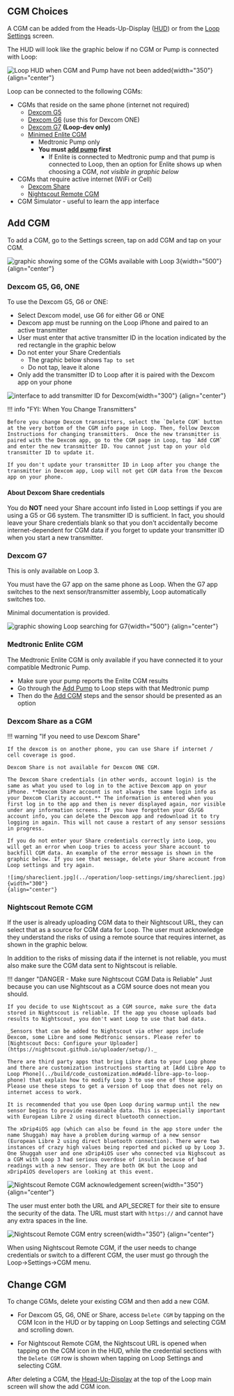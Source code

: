 ## CGM Choices

A CGM can be added from the Heads-Up-Display ([HUD](displays_v3.md#heads-up-display)) or from the [Loop Settings](settings.md) screen.

The HUD will look like the graphic below if no CGM or Pump is connected with Loop:

![Loop HUD when CGM and Pump have not been added](img/loop-3-hud-add-cgm-add-pump.svg){width="350"}
{align="center"}

Loop can be connected to the following CGMs:

* CGMs that reside on the same phone (internet not required)
    * [Dexcom G5](#dexcom-g5-g6-one)
    * [Dexcom G6](#dexcom-g5-g6-one) (use this for Dexcom ONE)
    * [Dexcom G7](#dexcom-g7) **(Loop-dev only)**
    * [Minimed Enlite CGM](#medtronic-enlite-cgm)
        * Medtronic Pump only
        * **You must [add pump](add-pump.md) first**
            * If Enlite is connected to Medtronic pump and that pump is connected to Loop, then an option for Enlite shows up when choosing a CGM, _not visible in graphic below_
* CGMs that require active internet (WiFi or Cell)
    * [Dexcom Share](#dexcom-share-as-a-cgm)
    * [Nightscout Remote CGM](#nightscout-remote-cgm)
* CGM Simulator - useful to learn the app interface

## Add CGM

To add a CGM, go to the Settings screen, tap on add CGM and tap on your CGM.

![graphic showing some of the CGMs available with Loop 3](img/loop-3-setting-add-cgm.svg){width="500"}
{align="center"}

### Dexcom G5, G6, ONE

To use the Dexcom G5, G6 or ONE:

* Select Dexcom model, use G6 for either G6 or ONE
* Dexcom app must be running on the Loop iPhone and paired to an active transmitter
* User must enter that active transmitter ID in the location indicated by the red rectangle in the graphic below
* Do not enter your Share Credentials
    * The graphic below shows `Tap to set`
    * Do not tap, leave it alone
* Only add the transmitter ID to Loop after it is paired with the Dexcom app on your phone

![interface to add transmitter ID for Dexcom](img/loop-3-setting-add-dexcom.svg){width="300"}
{align="center"}

!!! info "FYI: When You Change Transmitters"

    Before you change Dexcom transmitters, select the `Delete CGM` button at the very bottom of the CGM info page in Loop. Then, follow Dexcom Instructions for changing transmitters.  Once the new transmitter is paired with the Dexcom app, go to the CGM page in Loop, tap `Add CGM` and enter the new transmitter ID. You cannot just tap on your old transmitter ID to update it.

    If you don't update your transmitter ID in Loop after you change the transmitter in Dexcom app, Loop will not get CGM data from the Dexcom app on your phone.

#### About Dexcom Share credentials

You do **NOT** need your Share account info listed in Loop settings if you are using a G5 or G6 system. The transmitter ID is sufficient. In fact, you should leave your Share credentials blank so that you don't accidentally become internet-dependent for CGM data if you forget to update your transmitter ID when you start a new transmitter.

### Dexcom G7

This is only available on Loop 3.

You must have the G7 app on the same phone as Loop. When the G7 app switches to the next sensor/transmitter assembly, Loop automatically switches too.

Minimal documentation is provided.

![graphic showing Loop searching for G7](img/g7.svg){width="500"}
{align="center"}


### Medtronic Enlite CGM

The Medtronic Enlite CGM is only available if you have connected it to your compatible Medtronic Pump.

* Make sure your pump reports the Enlite CGM results
* Go through the [Add Pump](add-pump.md) to Loop steps with that Medtronic pump
* Then do the [Add CGM](add-cgm.md) steps and the sensor should be presented as an option

### Dexcom Share as a CGM

!!! warning "If you need to use Dexcom Share"

    If the dexcom is on another phone, you can use Share if internet / cell coverage is good.

    Dexcom Share is not available for Dexcom ONE CGM.

    The Dexcom Share credentials (in other words, account login) is the same as what you used to log in to the active Dexcom app on your iPhone. **Dexcom Share account is not always the same login info as your Dexcom Clarity account.** The information is entered when you first log in to the app and then is never displayed again, nor visible under any information screens. If you have forgotten your G5/G6 account info, you can delete the Dexcom app and redownload it to try logging in again. This will not cause a restart of any sensor sessions in progress.

    If you do not enter your Share credentials correctly into Loop, you will get an error when Loop tries to access your Share account to backfill CGM data. An example of the error message is shown in the graphic below. If you see that message, delete your Share account from Loop settings and try again.

    ![img/shareclient.jpg](../operation/loop-settings/img/shareclient.jpg){width="300"}
    {align="center"}


### Nightscout Remote CGM

If the user is already uploading CGM data to their Nightscout URL, they can select that as a source for CGM data for Loop. The user must acknowledge they understand the risks of using a remote source that requires internet, as shown in the graphic below. 

In addition to the risks of missing data if the internet is not reliable, you must also make sure the CGM data sent to Nightscout is reliable.

!!! danger "DANGER - Make sure Nightscout CGM Data is Reliable"
    Just because you can use Nightscout as a CGM source does not mean you should.

    If you decide to use Nightscout as a CGM source, make sure the data stored in Nightscout is reliable. If the app you choose uploads bad results to Nightscout, you don't want Loop to use that bad data.

    _Sensors that can be added to Nightscout via other apps include Dexcom, some Libre and some Medtronic sensors. Please refer to [Nightscout Docs: Configure your Uploader](https://nightscout.github.io/uploader/setup/)._

    There are third party apps that bring Libre data to your Loop phone and there are customization instructions starting at [Add Libre App to Loop Phone](../build/code_customization.md#add-libre-app-to-loop-phone) that explain how to modify Loop 3 to use one of those apps. Please use these steps to get a version of Loop that does not rely on internet access to work.

    It is recommended that you use Open Loop during warmup until the new sensor begins to provide reasonable data. This is especially important with European Libre 2 using direct bluetooth connection.

    The xDrip4iOS app (which can also be found in the app store under the name Shuggah) may have a problem during warmup of a new sensor (European Libre 2 using direct bluetooth connection). There were two instances of crazy high values being reported and picked up by Loop 3. One Shuggah user and one xDrip4iOS user who connected via Nighscout as a CGM with Loop 3 had serious overdose of insulin because of bad readings with a new sensor. They are both OK but the Loop and xDrip4iOS developers are looking at this event.


![Nightscout Remote CGM acknowledgement screen](img/nightscout-cgm-acknowledge.svg){width="350"}
{align="center"}


The user must enter both the URL and API_SECRET for their site to ensure the security of the data. The URL must start with `https://` and cannot have any extra spaces in the line.

![Nightscout Remote CGM entry screen](img/nightscout-cgm-entry.svg){width="350"}
{align="center"}

When using Nightscout Remote CGM, if the user needs to change credentials or switch to a different CGM, the user must go through the Loop->Settings->CGM menu.


## Change CGM

To change CGMs, delete your existing CGM and then add a new CGM.

* For Dexcom G5, G6, ONE or Share, access `Delete CGM` by tapping on the CGM Icon in the HUD or by tapping on Loop Settings and selecting CGM and scrolling down.

* For Nightscout Remote CGM, the Nightscout URL is opened when tapping on the CGM icon in the HUD, while the credential sections with the `Delete CGM` row is shown when tapping on Loop Settings and selecting CGM.

After deleting a CGM, the [Head-Up-Display](#cgm-choices) at the top of the Loop main screen will show the add CGM icon.
